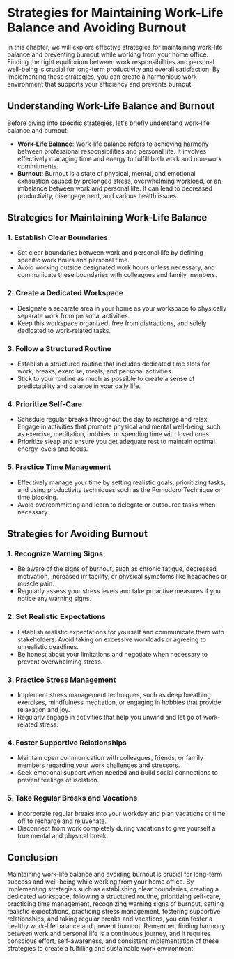 Strategies for Maintaining Work-Life Balance and Avoiding Burnout
==========================================================================

In this chapter, we will explore effective strategies for maintaining work-life balance and preventing burnout while working from your home office. Finding the right equilibrium between work responsibilities and personal well-being is crucial for long-term productivity and overall satisfaction. By implementing these strategies, you can create a harmonious work environment that supports your efficiency and prevents burnout.

**Understanding Work-Life Balance and Burnout**
-----------------------------------------------

Before diving into specific strategies, let's briefly understand work-life balance and burnout:

* **Work-Life Balance**: Work-life balance refers to achieving harmony between professional responsibilities and personal life. It involves effectively managing time and energy to fulfill both work and non-work commitments.
* **Burnout**: Burnout is a state of physical, mental, and emotional exhaustion caused by prolonged stress, overwhelming workload, or an imbalance between work and personal life. It can lead to decreased productivity, disengagement, and various health issues.

**Strategies for Maintaining Work-Life Balance**
------------------------------------------------

### **1. Establish Clear Boundaries**

* Set clear boundaries between work and personal life by defining specific work hours and personal time.
* Avoid working outside designated work hours unless necessary, and communicate these boundaries with colleagues and family members.

### **2. Create a Dedicated Workspace**

* Designate a separate area in your home as your workspace to physically separate work from personal activities.
* Keep this workspace organized, free from distractions, and solely dedicated to work-related tasks.

### **3. Follow a Structured Routine**

* Establish a structured routine that includes dedicated time slots for work, breaks, exercise, meals, and personal activities.
* Stick to your routine as much as possible to create a sense of predictability and balance in your daily life.

### **4. Prioritize Self-Care**

* Schedule regular breaks throughout the day to recharge and relax. Engage in activities that promote physical and mental well-being, such as exercise, meditation, hobbies, or spending time with loved ones.
* Prioritize sleep and ensure you get adequate rest to maintain optimal energy levels and focus.

### **5. Practice Time Management**

* Effectively manage your time by setting realistic goals, prioritizing tasks, and using productivity techniques such as the Pomodoro Technique or time blocking.
* Avoid overcommitting and learn to delegate or outsource tasks when necessary.

**Strategies for Avoiding Burnout**
-----------------------------------

### **1. Recognize Warning Signs**

* Be aware of the signs of burnout, such as chronic fatigue, decreased motivation, increased irritability, or physical symptoms like headaches or muscle pain.
* Regularly assess your stress levels and take proactive measures if you notice any warning signs.

### **2. Set Realistic Expectations**

* Establish realistic expectations for yourself and communicate them with stakeholders. Avoid taking on excessive workloads or agreeing to unrealistic deadlines.
* Be honest about your limitations and negotiate when necessary to prevent overwhelming stress.

### **3. Practice Stress Management**

* Implement stress management techniques, such as deep breathing exercises, mindfulness meditation, or engaging in hobbies that provide relaxation and joy.
* Regularly engage in activities that help you unwind and let go of work-related stress.

### **4. Foster Supportive Relationships**

* Maintain open communication with colleagues, friends, or family members regarding your work challenges and stressors.
* Seek emotional support when needed and build social connections to prevent feelings of isolation.

### **5. Take Regular Breaks and Vacations**

* Incorporate regular breaks into your workday and plan vacations or time off to recharge and rejuvenate.
* Disconnect from work completely during vacations to give yourself a true mental and physical break.

**Conclusion**
--------------

Maintaining work-life balance and avoiding burnout is crucial for long-term success and well-being while working from your home office. By implementing strategies such as establishing clear boundaries, creating a dedicated workspace, following a structured routine, prioritizing self-care, practicing time management, recognizing warning signs of burnout, setting realistic expectations, practicing stress management, fostering supportive relationships, and taking regular breaks and vacations, you can foster a healthy work-life balance and prevent burnout. Remember, finding harmony between work and personal life is a continuous journey, and it requires conscious effort, self-awareness, and consistent implementation of these strategies to create a fulfilling and sustainable work environment.
